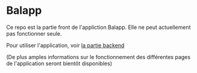 # Balapp
Ce repo est la partie front de l'appliction Balapp. Elle ne peut actuellement pas fonctionner seule.


Pour utiliser l'application, voir [la partie backend](https://github.com/MDL-Jules-Verne/balapp-api)

(De plus amples informations sur le fonctionnement des différentes pages de l'application seront bientôt disponibles)
